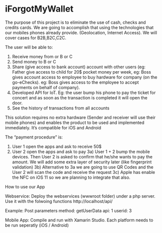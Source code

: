 # iForgotMyWallet

The purpose of this project is to eliminate the use of cash, checks and credits cards. We are going to accomplish that using the technologies that our mobiles phones already provide. (Geolocation, Internet Access).
We will cover cases for B2B,B2C,C2C.

The user will be able to:
1) Receive money from or B or C
2) Send money to B or C
3) Share (give access to bank account) account with other users (eg: Father give access to child for 20$ pocket money per week, eg: Boss gives account access to employee to buy hardware for company (on the go-eChecks). eg: Boss gives access to the employee to accept payments on behalf of company).
4) Developed API for IoT. Eg: the user bump his phone to pay the  ticket for concert and as soon as the transaction is completed it will open the door.
5) See the history of transactions from all accounts 

This solution requires no extra hardware (Sender and receiver will use their mobile phones) and enables the product to be used and implemented immediately. It’s compatible for iOS and Android

The “payment procedure” is:
1) User 1 open the apps and ask to receive 50$
2) User 2 open the apps and ask to pay
3a) User 1 + 2 bump the mobile devices. Then User 2 is asked to confirm that he/she wants to pay the amount. We will add some extra layer of security later (like fingerprint validation)
3b) Alternative to 3a we are going to use QR Codes and the User 2 will scan the code and receive the request
3c) Apple has enable the NFC on iOS 11 so we are planning to integrate that also.



How to use our App



Webservice:
Deploy the webservices (wwwroot folder) under a php server. 
Use it with the folwoing functions http://localhost/api/

Example:
Post parameters
method: getUserData
api: 1
userid: 3



Mobile App:
Compile and run with Xamarin Studio. Each platform needs to be run seperatly (iOS / Android)
